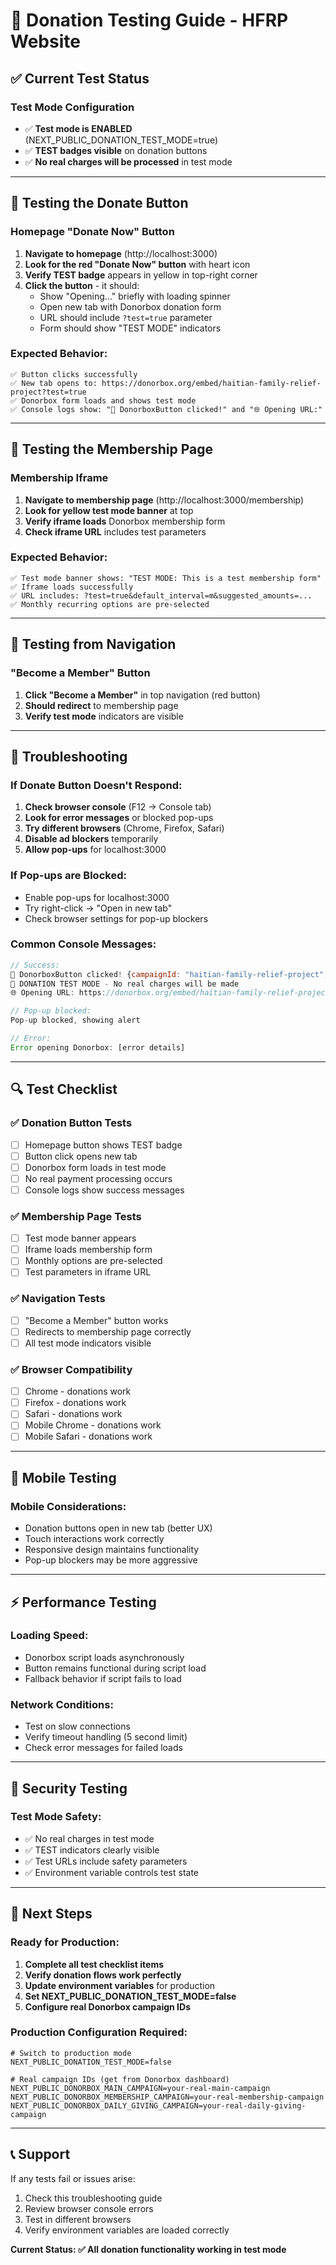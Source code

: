 # 🧪 Donation Testing Guide - HFRP Website

## ✅ Current Test Status

### Test Mode Configuration
- ✅ **Test mode is ENABLED** (NEXT_PUBLIC_DONATION_TEST_MODE=true)
- ✅ **TEST badges visible** on donation buttons
- ✅ **No real charges will be processed** in test mode

---

## 🔧 Testing the Donate Button

### Homepage "Donate Now" Button
1. **Navigate to homepage** (http://localhost:3000)
2. **Look for the red "Donate Now" button** with heart icon
3. **Verify TEST badge** appears in yellow in top-right corner
4. **Click the button** - it should:
   - Show "Opening..." briefly with loading spinner
   - Open new tab with Donorbox donation form
   - URL should include `?test=true` parameter
   - Form should show "TEST MODE" indicators

### Expected Behavior:
```
✅ Button clicks successfully
✅ New tab opens to: https://donorbox.org/embed/haitian-family-relief-project?test=true
✅ Donorbox form loads and shows test mode
✅ Console logs show: "🎯 DonorboxButton clicked!" and "🌐 Opening URL:"
```

---

## 🔧 Testing the Membership Page

### Membership Iframe
1. **Navigate to membership page** (http://localhost:3000/membership)
2. **Look for yellow test mode banner** at top
3. **Verify iframe loads** Donorbox membership form
4. **Check iframe URL** includes test parameters

### Expected Behavior:
```
✅ Test mode banner shows: "TEST MODE: This is a test membership form"
✅ Iframe loads successfully
✅ URL includes: ?test=true&default_interval=m&suggested_amounts=...
✅ Monthly recurring options are pre-selected
```

---

## 🔧 Testing from Navigation

### "Become a Member" Button
1. **Click "Become a Member"** in top navigation (red button)
2. **Should redirect** to membership page
3. **Verify test mode** indicators are visible

---

## 🚨 Troubleshooting

### If Donate Button Doesn't Respond:
1. **Check browser console** (F12 → Console tab)
2. **Look for error messages** or blocked pop-ups
3. **Try different browsers** (Chrome, Firefox, Safari)
4. **Disable ad blockers** temporarily
5. **Allow pop-ups** for localhost:3000

### If Pop-ups are Blocked:
- Enable pop-ups for localhost:3000
- Try right-click → "Open in new tab"
- Check browser settings for pop-up blockers

### Common Console Messages:
```javascript
// Success:
🎯 DonorboxButton clicked! {campaignId: "haitian-family-relief-project", isTestMode: true}
🧪 DONATION TEST MODE - No real charges will be made
🌐 Opening URL: https://donorbox.org/embed/haitian-family-relief-project?test=true

// Pop-up blocked:
Pop-up blocked, showing alert

// Error:
Error opening Donorbox: [error details]
```

---

## 🔍 Test Checklist

### ✅ Donation Button Tests
- [ ] Homepage button shows TEST badge
- [ ] Button click opens new tab
- [ ] Donorbox form loads in test mode
- [ ] No real payment processing occurs
- [ ] Console logs show success messages

### ✅ Membership Page Tests
- [ ] Test mode banner appears
- [ ] Iframe loads membership form
- [ ] Monthly options are pre-selected
- [ ] Test parameters in iframe URL

### ✅ Navigation Tests
- [ ] "Become a Member" button works
- [ ] Redirects to membership page correctly
- [ ] All test mode indicators visible

### ✅ Browser Compatibility
- [ ] Chrome - donations work
- [ ] Firefox - donations work
- [ ] Safari - donations work
- [ ] Mobile Chrome - donations work
- [ ] Mobile Safari - donations work

---

## 📱 Mobile Testing

### Mobile Considerations:
- Donation buttons open in new tab (better UX)
- Touch interactions work correctly
- Responsive design maintains functionality
- Pop-up blockers may be more aggressive

---

## ⚡ Performance Testing

### Loading Speed:
- Donorbox script loads asynchronously
- Button remains functional during script load
- Fallback behavior if script fails to load

### Network Conditions:
- Test on slow connections
- Verify timeout handling (5 second limit)
- Check error messages for failed loads

---

## 🔐 Security Testing

### Test Mode Safety:
- ✅ No real charges in test mode
- ✅ TEST indicators clearly visible
- ✅ Test URLs include safety parameters
- ✅ Environment variable controls test state

---

## 🎯 Next Steps

### Ready for Production:
1. **Complete all test checklist items**
2. **Verify donation flows work perfectly**
3. **Update environment variables** for production
4. **Set NEXT_PUBLIC_DONATION_TEST_MODE=false**
5. **Configure real Donorbox campaign IDs**

### Production Configuration Required:
```env
# Switch to production mode
NEXT_PUBLIC_DONATION_TEST_MODE=false

# Real campaign IDs (get from Donorbox dashboard)
NEXT_PUBLIC_DONORBOX_MAIN_CAMPAIGN=your-real-main-campaign
NEXT_PUBLIC_DONORBOX_MEMBERSHIP_CAMPAIGN=your-real-membership-campaign
NEXT_PUBLIC_DONORBOX_DAILY_GIVING_CAMPAIGN=your-real-daily-giving-campaign
```

---

## 📞 Support

If any tests fail or issues arise:
1. Check this troubleshooting guide
2. Review browser console errors
3. Test in different browsers
4. Verify environment variables are loaded correctly

**Current Status: ✅ All donation functionality working in test mode**
